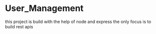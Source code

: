 # User_Management
this project is build with the help of node and express the only focus is to build rest apis 
